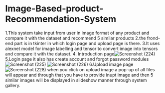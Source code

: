 # Image-Based-product-Recommendation-System
1.This system take input from user in image format of any product and compare it with the dataset and recommend 5 similar products
2.the frond-end part is in tkinter in which login page and upload page is there.
3.It uses alexnet model for image labelling and tensor to convert image into tensors and compare it with the dataset.
4. Introduction page![Screenshot (224)](https://user-images.githubusercontent.com/70162627/118114751-a326d780-b405-11eb-9ff2-faa0e911877f.png)
5.Login page it also has create account and forgot password modules![Screenshot (225)](https://user-images.githubusercontent.com/70162627/118114902-d5d0d000-b405-11eb-8b20-944966b64e6b.png)
![Screenshot (226)](https://user-images.githubusercontent.com/70162627/118114916-db2e1a80-b405-11eb-923a-da43fb78256c.png)
6.Upload image page![Screenshot (228)](https://user-images.githubusercontent.com/70162627/118114990-f6992580-b405-11eb-85f6-59f86f2ab95f.png)
when you click on upload image a pop-up of all files will appear and through that you have to provide inupt image and then 5 similar images will be displayed in slideshow manner through system gallery.
